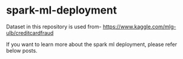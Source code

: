 # spark-ml-deployment

Dataset in this repository is used from-
https://www.kaggle.com/mlg-ulb/creditcardfraud

If you want to learn more about the spark ml deployment, please refer below posts.

